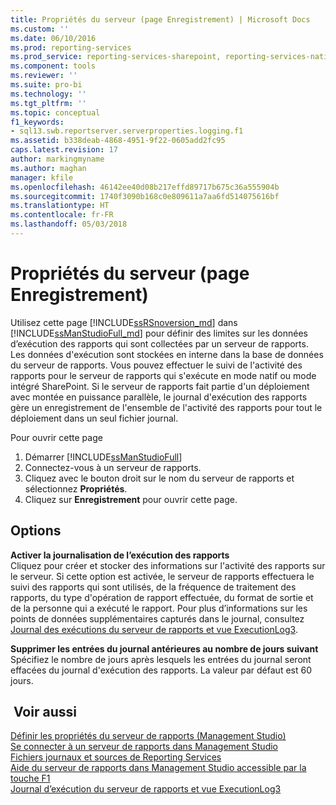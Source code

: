 ```yaml
---
title: Propriétés du serveur (page Enregistrement) | Microsoft Docs
ms.custom: ''
ms.date: 06/10/2016
ms.prod: reporting-services
ms.prod_service: reporting-services-sharepoint, reporting-services-native
ms.component: tools
ms.reviewer: ''
ms.suite: pro-bi
ms.technology: ''
ms.tgt_pltfrm: ''
ms.topic: conceptual
f1_keywords:
- sql13.swb.reportserver.serverproperties.logging.f1
ms.assetid: b338deab-4868-4951-9f22-0605add2fc95
caps.latest.revision: 17
author: markingmyname
ms.author: maghan
manager: kfile
ms.openlocfilehash: 46142ee40d08b217effd89717b675c36a555904b
ms.sourcegitcommit: 1740f3090b168c0e809611a7aa6fd514075616bf
ms.translationtype: HT
ms.contentlocale: fr-FR
ms.lasthandoff: 05/03/2018
---
```

# <a name="server-properties-logging-page"></a>Propriétés du serveur (page Enregistrement)
  Utilisez cette page [!INCLUDE[ssRSnoversion_md](../../includes/ssrsnoversion-md.md)] dans [!INCLUDE[ssManStudioFull_md](../../includes/ssmanstudiofull-md.md)] pour définir des limites sur les données d’exécution des rapports qui sont collectées par un serveur de rapports. Les données d'exécution sont stockées en interne dans la base de données du serveur de rapports. Vous pouvez effectuer le suivi de l'activité des rapports pour le serveur de rapports qui s'exécute en mode natif ou mode intégré SharePoint. Si le serveur de rapports fait partie d'un déploiement avec montée en puissance parallèle, le journal d'exécution des rapports gère un enregistrement de l'ensemble de l'activité des rapports pour tout le déploiement dans un seul fichier journal.  
  
 Pour ouvrir cette page
 1) Démarrer [!INCLUDE[ssManStudioFull](../../includes/ssmanstudiofull-md.md)]
 2) Connectez-vous à un serveur de rapports.
 3) Cliquez avec le bouton droit sur le nom du serveur de rapports et sélectionnez **Propriétés**. 
 4) Cliquez sur **Enregistrement** pour ouvrir cette page.  
  
## <a name="options"></a>Options  
 **Activer la journalisation de l’exécution des rapports**  
 Cliquez pour créer et stocker des informations sur l'activité des rapports sur le serveur. Si cette option est activée, le serveur de rapports effectuera le suivi des rapports qui sont utilisés, de la fréquence de traitement des rapports, du type d'opération de rapport effectuée, du format de sortie et de la personne qui a exécuté le rapport. Pour plus d’informations sur les points de données supplémentaires capturés dans le journal, consultez [Journal des exécutions du serveur de rapports et vue ExecutionLog3](../../reporting-services/report-server/report-server-executionlog-and-the-executionlog3-view.md).  
  
 **Supprimer les entrées du journal antérieures au nombre de jours suivant**  
 Spécifiez le nombre de jours après lesquels les entrées du journal seront effacées du journal d'exécution des rapports. La valeur par défaut est 60 jours.  
  
## <a name="see-also"></a> Voir aussi  
 [Définir les propriétés du serveur de rapports &#40;Management Studio&#41;](../../reporting-services/tools/set-report-server-properties-management-studio.md)   
 [Se connecter à un serveur de rapports dans Management Studio](../../reporting-services/tools/connect-to-a-report-server-in-management-studio.md)   
 [Fichiers journaux et sources de Reporting Services](../../reporting-services/report-server/reporting-services-log-files-and-sources.md)   
 [Aide du serveur de rapports dans Management Studio accessible par la touche F1](../../reporting-services/tools/report-server-in-management-studio-f1-help.md)   
 [Journal d’exécution du serveur de rapports et vue ExecutionLog3](../../reporting-services/report-server/report-server-executionlog-and-the-executionlog3-view.md)  
  
  
